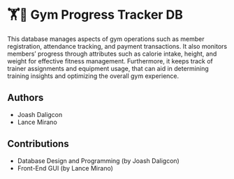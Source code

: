 # 🏋️🏅 Gym Progress Tracker DB

This database manages aspects of gym operations such as member registration, attendance tracking, and payment transactions. It also monitors members’ progress through attributes such as calorie intake, height, and weight for effective fitness management. Furthermore, it keeps track of trainer assignments and equipment usage, that can aid in determining training insights and optimizing the overall gym experience.

## Authors

- Joash Daligcon
- Lance Mirano

## Contributions

- Database Design and Programming (by Joash Daligcon) 
- Front-End GUI (by Lance Mirano)
